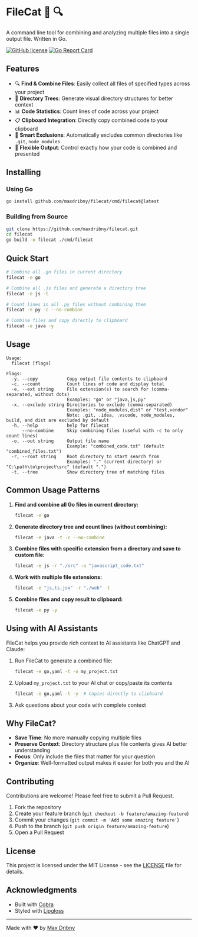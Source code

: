 # FileCat 📁 🔍

A command line tool for combining and analyzing multiple files into a single output file. Written in Go.

[![GitHub license](https://img.shields.io/badge/license-MIT-blue.svg)](LICENSE)
[![Go Report Card](https://goreportcard.com/badge/github.com/maxdribny/filecat)](https://goreportcard.com/report/github.com/maxdribny/filecat)

## Features

- 🔍 **Find & Combine Files**: Easily collect all files of specified types across your project
- 🌲 **Directory Trees**: Generate visual directory structures for better context
- 📊 **Code Statistics**: Count lines of code across your project
- 📋 **Clipboard Integration**: Directly copy combined code to your clipboard
- 🚫 **Smart Exclusions**: Automatically excludes common directories like `.git`, `node_modules`
- 🔄 **Flexible Output**: Control exactly how your code is combined and presented

## Installing

### Using Go

```bash
go install github.com/maxdribny/filecat/cmd/filecat@latest
```

### Building from Source

```bash
git clone https://github.com/maxdribny/filecat.git
cd filecat
go build -o filecat ./cmd/filecat
```

## Quick Start

```bash
# Combine all .go files in current directory
filecat -e go

# Combine all .js files and generate a directory tree
filecat -e js -t

# Count lines in all .py files without combining them
filecat -e py -c --no-combine

# Combine files and copy directly to clipboard
filecat -e java -y
```

## Usage

```
Usage:
  filecat [flags]

Flags:
  -y, --copy           Copy output file contents to clipboard
  -c, --count          Count lines of code and display total
  -e, --ext string     File extension(s) to search for (comma-separated, without dots)
                       Examples: "go" or "java,js,py"
  -x, --exclude string Directories to exclude (comma-separated)
                       Examples: "node_modules,dist" or "test,vendor"
                       Note: .git, .idea, .vscode, node_modules, build, and dist are excluded by default
  -h, --help           help for filecat
      --no-combine     Skip combining files (useful with -c to only count lines)
  -o, --out string     Output file name
                       Example: "combined_code.txt" (default "combined_files.txt")
  -r, --root string    Root directory to start search from
                       Examples: "." (current directory) or "C:\path\to\project\src" (default ".")
  -t, --tree           Show directory tree of matching files
```

## Common Usage Patterns

1. **Find and combine all Go files in current directory:**
   ```bash
   filecat -e go
   ```

2. **Generate directory tree and count lines (without combining):**
   ```bash
   filecat -e java -t -c --no-combine
   ```

3. **Combine files with specific extension from a directory and save to custom file:**
   ```bash
   filecat -e js -r "./src" -o "javascript_code.txt"
   ```

4. **Work with multiple file extensions:**
   ```bash
   filecat -e "js,ts,jsx" -r "./web" -t
   ```

5. **Combine files and copy result to clipboard:**
   ```bash
   filecat -e py -y
   ```

## Using with AI Assistants

FileCat helps you provide rich context to AI assistants like ChatGPT and Claude:

1. Run FileCat to generate a combined file:
   ```bash
   filecat -e go,yaml -t -o my_project.txt
   ```

2. Upload `my_project.txt` to your AI chat or copy/paste its contents
   ```bash
   filecat -e go,yaml -t -y  # Copies directly to clipboard
   ```

3. Ask questions about your code with complete context

## Why FileCat?

- **Save Time**: No more manually copying multiple files
- **Preserve Context**: Directory structure plus file contents gives AI better understanding
- **Focus**: Only include the files that matter for your question
- **Organize**: Well-formatted output makes it easier for both you and the AI

## Contributing

Contributions are welcome! Please feel free to submit a Pull Request.

1. Fork the repository
2. Create your feature branch (`git checkout -b feature/amazing-feature`)
3. Commit your changes (`git commit -m 'Add some amazing feature'`)
4. Push to the branch (`git push origin feature/amazing-feature`)
5. Open a Pull Request

## License

This project is licensed under the MIT License - see the [LICENSE](LICENSE) file for details.

## Acknowledgments

- Built with [Cobra](https://github.com/spf13/cobra)
- Styled with [Lipgloss](https://github.com/charmbracelet/lipgloss)

---

Made with ❤️ by [Max Dribny](https://github.com/maxdribny)
